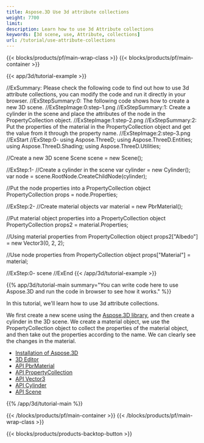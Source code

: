```yaml
---
title: Aspose.3D Use 3d attribute collections
weight: 7700
limit: 
description: Learn how to use 3d Attribute collections
keywords: [3d scene, use, Attribute, collections]
url: /tutorial/use-attribute-collections
---
```


{{< blocks/products/pf/main-wrap-class >}}
{{< blocks/products/pf/main-container >}}

{{< app/3d/tutorial-example >}}


//ExSummary: Please check the following code to find out how to use 3d attribute collections, you can modify the code and run it directly in your browser.
//ExStepSummary:0: The following code shows how to create a new 3D scene.
//ExStepImage:0:step-1.png
//ExStepSummary:1: Create a cylinder in the scene and place the attributes of the node in the PropertyCollection object.
//ExStepImage:1:step-2.png
//ExStepSummary:2: Put the properties of the material in the PropertyCollection object and get the value from it through the property name.
//ExStepImage:2:step-3.png
//ExStart
//ExStep:0-
using Aspose.ThreeD;
using Aspose.ThreeD.Entities;
using Aspose.ThreeD.Shading;
using Aspose.ThreeD.Utilities;

//Create a new 3D scene
Scene scene = new Scene();

//ExStep:1-
//Create a cylinder in the scene
var cylinder = new Cylinder();
var node = scene.RootNode.CreateChildNode(cylinder);

//Put the node properties into a PropertyCollection object
PropertyCollection props = node.Properties;

//ExStep:2-
//Create material objects
var material = new PbrMaterial();

//Put material object properties into a PropertyCollection object
PropertyCollection props2 = material.Properties;

//Using material properties from PropertyCollection object
props2["Albedo"] = new Vector3(0, 2, 2);

//Use node properties from PropertyCollection object
props["Material"] = material;

//ExStep:0-
scene
//ExEnd
{{< /app/3d/tutorial-example >}}

{{% app/3d/tutorial-main summary="You can write code here to use Aspose.3D and run the code in browser to see how it works." %}}

In this tutorial, we'll learn how to use 3d attribute collections.

We first create a new scene using the <a href="https://www.nuget.org/packages/Aspose.3D">Aspose.3D library</a>, and then create a cylinder in the 3D scene. We create a material object, we use the PropertyCollection object to collect the properties of the material object, and then take out the properties according to the name. We can clearly see the changes in the material.

* [Installation of Aspose.3D](https://docs.aspose.com/3d/net/installation/)
* [3D Editor](https://products.aspose.app/3d/editor/)
* [API PbrMaterial](https://reference.aspose.com/3d/net/aspose.threed.shading/pbrmaterial/)
* [API PropertyCollection](https://reference.aspose.com/3d/net/aspose.threed/propertycollection/)
* [API Vector3](https://reference.aspose.com/3d/net/aspose.threed.utilities/vector3/)
* [API Cylinder](https://reference.aspose.com/3d/net/aspose.threed.entities/cylinder/)
* [API Scene](https://reference.aspose.com/3d/net/aspose.threed/scene/)

{{% /app/3d/tutorial-main %}}

{{< /blocks/products/pf/main-container >}}
{{< /blocks/products/pf/main-wrap-class >}}

{{< blocks/products/products-backtop-button >}}

